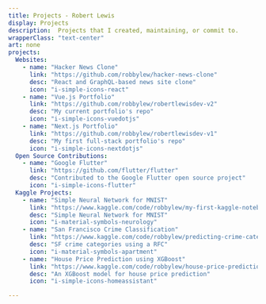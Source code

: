 ```yaml
---
title: Projects - Robert Lewis
display: Projects
description:  Projects that I created, maintaining, or commit to.
wrapperClass: "text-center"
art: none
projects:
  Websites:
    - name: "Hacker News Clone"
      link: "https://github.com/robbylew/hacker-news-clone"
      desc: "React and GraphQL-based news site clone"
      icon: "i-simple-icons-react"
    - name: "Vue.js Portfolio"
      link: "https://github.com/robbylew/robertlewisdev-v2"
      desc: "My current portfolio's repo"
      icon: "i-simple-icons-vuedotjs"
    - name: "Next.js Portfolio"
      link: "https://github.com/robbylew/robertlewisdev-v1"
      desc: "My first full-stack portfolio's repo"
      icon: "i-simple-icons-nextdotjs"
  Open Source Contributions:
    - name: "Google Flutter"
      link: "https://github.com/flutter/flutter"
      desc: "Contributed to the Google Flutter open source project"
      icon: "i-simple-icons-flutter"
  Kaggle Projects:
    - name: "Simple Neural Network for MNIST"
      link: "https://www.kaggle.com/code/robbylew/my-first-kaggle-notebook-simple-cnn-for-mnist-dig"
      desc: "Simple Neural Network for MNIST"
      icon: "i-material-symbols-neurology"
    - name: "San Francisco Crime Classification"
      link: "https://www.kaggle.com/code/robbylew/predicting-crime-categories-using-random-forest"
      desc: "SF crime categories using a RFC"
      icon: "i-material-symbols-apartment"
    - name: "House Price Prediction using XGBoost"
      link: "https://www.kaggle.com/code/robbylew/house-price-predictions-xgboost"
      desc: "An XGBoost model for house price prediction"
      icon: "i-simple-icons-homeassistant"

---
```


<!-- @layout-full-width -->

<ListProjects :projects="frontmatter.projects" />
